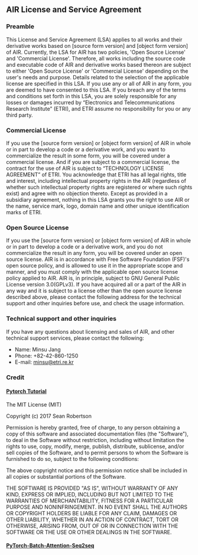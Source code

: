 ## AIR License and Service Agreement

### Preamble
This License and Service Agreement (LSA) applies to all works and their derivative works based on [source form version] and [object form version] of AIR. Currently, the LSA for AIR has two policies, 'Open Source License' and 'Commercial License'. Therefore, all works including the source code and executable code of AIR and derivative works based thereon are subject to either 'Open Source License' or 'Commercial License' depending on the user's needs and purpose. Details related to the selection of the applicable license are specified in this LSA.
If you use any or all of AIR in any form, you are deemed to have consented to this LSA. If you breach any of the terms and conditions set forth in this LSA, you are solely responsible for any losses or damages incurred by “Electronics and Telecommunications Research Institute” (ETRI), and ETRI assume no responsibility for you or any third party.

### Commercial License
If you use the [source form version] or [object form version] of AIR in whole or in part to develop a code or a derivative work, and you want to commercialize the result in some form, you will be covered under a commercial license.
And if you are subject to a commercial license, the contract for the use of AIR is subject to “TECHNOLOGY LICENSE AGREEMENT” of ETRI.
You acknowledge that ETRI has all legal rights, title and interest, including intellectual property rights in the AIR (regardless of whether such intellectual property rights are registered or where such rights exist) and agree with no objection thereto.
Except as provided in a subsidiary agreement, nothing in this LSA grants you the right to use AIR or the name, service mark, logo, domain name and other unique identification marks of ETRI.

### Open Source License
If you use the [source form version] or [object form version] of AIR in whole or in part to develop a code or a derivative work, and you do not commercialize the result in any form, you will be covered under an open source license.
AIR is in accordance with Free Software Foundation (FSF)'s open source policy, and is allowed to use it in the appropriate scope and manner, and you must comply with the applicable open source license policy applied to AIR.
AIR is, in principle, subject to GNU General Public License version 3.0(GPLv3). If you have acquired all or a part of the AIR in any way and it is subject to a license other than the open source license described above, please contact the following address for the technical support and other inquiries before use, and check the usage information.

### Technical support and other inquiries
If you have any questions about licensing and sales of AIR, and other technical support services, please contact the following:
* Name: Minsu Jang
* Phone: +82-42-860-1250
* E-mail: minsu@etri.re.kr

### Credit

#### [Pytorch Tutorial](https://github.com/spro/practical-pytorch)
The MIT License (MIT)

Copyright (c) 2017 Sean Robertson

Permission is hereby granted, free of charge, to any person obtaining a copy
of this software and associated documentation files (the "Software"), to deal
in the Software without restriction, including without limitation the rights
to use, copy, modify, merge, publish, distribute, sublicense, and/or sell
copies of the Software, and to permit persons to whom the Software is
furnished to do so, subject to the following conditions:

The above copyright notice and this permission notice shall be included in
all copies or substantial portions of the Software.

THE SOFTWARE IS PROVIDED "AS IS", WITHOUT WARRANTY OF ANY KIND, EXPRESS OR
IMPLIED, INCLUDING BUT NOT LIMITED TO THE WARRANTIES OF MERCHANTABILITY,
FITNESS FOR A PARTICULAR PURPOSE AND NONINFRINGEMENT. IN NO EVENT SHALL THE
AUTHORS OR COPYRIGHT HOLDERS BE LIABLE FOR ANY CLAIM, DAMAGES OR OTHER
LIABILITY, WHETHER IN AN ACTION OF CONTRACT, TORT OR OTHERWISE, ARISING FROM,
OUT OF OR IN CONNECTION WITH THE SOFTWARE OR THE USE OR OTHER DEALINGS IN
THE SOFTWARE.

#### [PyTorch-Batch-Attention-Seq2seq](https://github.com/AuCson/PyTorch-Batch-Attention-Seq2seq)
